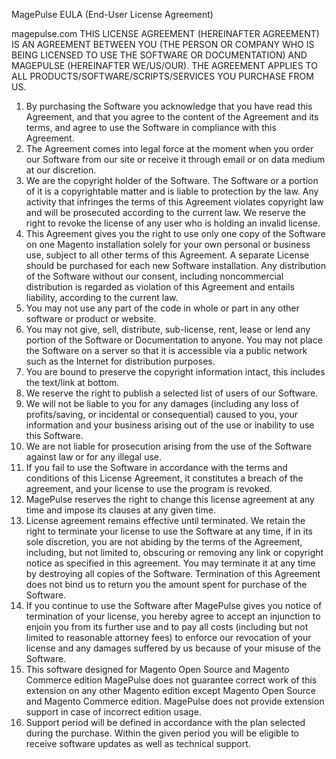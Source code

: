 MagePulse EULA (End-User License Agreement)

magepulse.com
THIS LICENSE AGREEMENT (HEREINAFTER AGREEMENT) IS AN AGREEMENT BETWEEN YOU (THE PERSON OR COMPANY WHO IS BEING LICENSED TO USE THE SOFTWARE OR DOCUMENTATION) AND MAGEPULSE (HEREINAFTER WE/US/OUR). THE AGREEMENT APPLIES TO ALL PRODUCTS/SOFTWARE/SCRIPTS/SERVICES YOU PURCHASE FROM US.

1. By purchasing the Software you acknowledge that you have read this Agreement, and that you agree to the content of the Agreement and its terms, and agree to use the Software in compliance with this Agreement.
2. The Agreement comes into legal force at the moment when you order our Software from our site or receive it through email or on data medium at our discretion.
3. We are the copyright holder of the Software. The Software or a portion of it is a copyrightable matter and is liable to protection by the law. Any activity that infringes the terms of this Agreement violates copyright law and will be prosecuted according to the current law. We reserve the right to revoke the license of any user who is holding an invalid license.
4. This Agreement gives you the right to use only one copy of the Software on one Magento installation solely for your own personal or business use, subject to all other terms of this Agreement. A separate License should be purchased for each new Software installation. Any distribution of the Software  without our consent, including noncommercial distribution is regarded as violation of this Agreement and entails liability, according to the current law.
5. You may not use any part of the code in whole or part in any other software or product or website.
6. You may not give, sell, distribute, sub-license, rent, lease or lend any portion of the Software or Documentation to anyone. You may not place the Software on a server so that it is accessible via a public network such as the Internet for distribution purposes.
7. You are bound to preserve the copyright information intact, this includes the text/link at bottom.
8. We reserve the right to publish a selected list of users of our Software.
9. We will not be liable to you for any damages (including any loss of profits/saving, or incidental or consequential) caused to you, your information and your business arising out of the use or inability to use this Software.
10. We are not liable for prosecution arising from the use of the Software against law or for any illegal use.
11. If you fail to use the Software in accordance with the terms and conditions of this License Agreement, it constitutes a breach of the agreement, and your license to use the program is revoked.
12. MagePulse reserves the right to change this license agreement at any time and impose its clauses at any given time.
13. License agreement remains effective until terminated. We retain the right to terminate your license to use the Software at any time, if in its sole discretion, you are not abiding by the terms of the Agreement, including, but not limited to, obscuring or removing any link or copyright notice as specified in this agreement. You may terminate it at any time by destroying all copies of the Software. Termination of this Agreement does not bind us to return you the amount spent for purchase of the Software.
14. If you continue to use the Software after MagePulse gives you notice of termination of your license, you hereby agree to accept an injunction to enjoin you from its further use and to pay all costs (including but not limited to reasonable attorney fees) to enforce our revocation of your license and any damages suffered by us because of your misuse of the Software.
15. This software designed for Magento Open Source and Magento Commerce edition MagePulse does not guarantee correct work of this extension on any other Magento edition except Magento Open Source and Magento Commerce edition. MagePulse does not provide extension support in case of incorrect edition usage.
16. Support period will be defined in accordance with the plan selected during the purchase. Within the given period you will be eligible to receive software updates as well as technical support.

